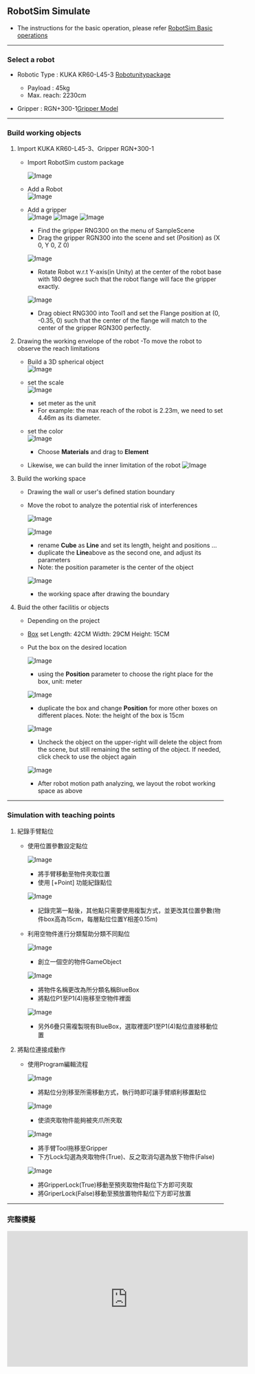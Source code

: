 ## RobotSim Simulate

- The instructions for the basic operation,  please refer [RobotSim Basic operations](https://yazelin.github.io/usc2019-RobotSim/zh-tw/1RobotSimBasic.html)

---

### Select a robot

- Robotic Type : KUKA KR60-L45-3 [Robotunitypackage](https://github.com/YangPeiYuan/RobotSim_Simulate/raw/master/object/KR60_L45.unitypackage)
	- Payload : 45kg
	- Max. reach: 2230cm
	
- Gripper : RGN+300-1[Gripper Model](https://github.com/YangPeiYuan/RobotSim_Simulate/raw/master/object/RGN300.FBX)

---

### Build working objects

1. Import KUKA KR60-L45-3、Gripper RGN+300-1
	- Import RobotSim custom package                         
                    
		 ![Image](../image/RobotSim_Import_Model.png)
		 
	- Add a Robot                                                                              
		![Image](../image/RobotSim_Import_Robot.png)

	- Add a gripper                                                                                
		![Image](../image/RobotSim_Import_New_Asset.png)
		![Image](../image/RobotSim_Import_RNG300.png)
		![Image](../image/RobotSim_Set_gripper.png)
		- Find the gripper RNG300 on the menu of SampleScene
		- Drag the gripper RGN300 into the scene and set (Position) as  (X 0, Y 0, Z 0)

		![Image](../image/RobotSim_Set_Robot_Position.png)
		- Rotate Robot w.r.t Y-axis(in Unity) at the center of the robot base with 180 degree such that the robot flange will face the gripper exactly.

		![Image](../image/RobotSim_Set_Robot_Tool.png)
		- Drag obiect RNG300 into Tool1 and set the Flange position at (0, -0.35, 0) such that the center of the flange will match to the center of the gripper RGN300 perfectly.

2. Drawing the working envelope of the robot 
	-To move the robot to observe the reach limitations          

	- Build a 3D spherical object                                                                      
		![Image](../image/RobotSim_Add_Range_Sphere.png)
		
	- set the scale                                                                         
		![Image](../image/RobotSim_Range_Size.png)
		- set meter as the unit
		- For example: the max reach of the robot is 2.23m, we need to set 4.46m as its diameter. 
         
         
	- set the color                                                                   
		![Image](../image/RobotSim_Range_Color.png)
		- Choose **Materials** and drag to **Element**                                     

	- Likewise, we can build the inner limitation of the robot
		![Image](../image/RobotSim_Add_Limit_Sphere.png)


3. Build the working space

	- Drawing the wall or user's defined station boundary
	- Move the robot to analyze the potential risk of interferences    
    
		![Image](../image/RobotSim_Add_Line.png)
	
		![Image](../image/RobotSim_Set_Line.png)
		- rename **Cube** as **Line** and set its length, height and positions ...
		- duplicate the **Line**above as the second one, and adjust its parameters
		- Note: the position parameter is the center of the object
                                                                                                                  
		![Image](../image/RobotSim_Set_Limit_Environment.png)
		- the working space after drawing the boundary


4. Buid the other facilitis or objects

	- Depending on the project   
	- [Box](https://github.com/YangPeiYuan/RobotSim_Simulate/raw/master/object/box.FBX)	set Length: 42CM Width: 29CM Height: 15CM 

	 - Put the box on the desired location                                  

		![Image](../image/RobotSim_Position.png)
		 - using the **Position** parameter to choose the right place for the box, unit: meter
                                                                                                                          
		![Image](../image/RobotSim_Position_Stacking.png)
		- duplicate the box and change **Position** for more other boxes on different places. Note: the height of the box is 15cm
                                                                                                                      
		![Image](../image/RobotSim_Blue_Box_Disappear.png)
		- Uncheck the object on the upper-right will delete the object from the scene, but still remaining the setting of the object. If needed, click check to use the object again  
                                                                                                                            
		![Image](../image/RobotSim_Complete_Environment.png)
		- After robot motion path analyzing, we layout the robot working space as above

--- 
### Simulation with teaching points

1. 紀錄手臂點位

	- 使用位置參數設定點位 

		![Image](../image/RobotSim_Add_Point.png)
		- 將手臂移動至物件夾取位置
		- 使用 [+Point] 功能紀錄點位

		![Image](../image/RobotSim_Add_All_Point.png)
	
		-  記錄完第一點後，其他點只需要使用複製方式，並更改其位置參數(物件box高為15cm，每層點位位置Y相差0.15m)

	- 利用空物件進行分類幫助分類不同點位
                                                                                       
		![Image](../image/RobotSim_Create_Empty.png)
		- 創立一個空的物件GameObject
		                                                                               
		![Image](../image/RobotSim_Create_Blue_Box.png)
		- 將物件名稱更改為所分類名稱BlueBox
		- 將點位P1至P1(4)拖移至空物件裡面
                                                                                             
		![Image](../image/RobotSim_All_Blue_Box.png)
		- 另外6疊只需複製現有BlueBox，選取裡面P1至P1(4)點位直接移動位置
                                                                                                   
2. 將點位連接成動作

	- 使用Program編輯流程
                                                                                                                   
		![Image](../image/RobotSim_New_Motion.png)
		- 將點位分別移至所需移動方式，執行時即可讓手臂順利移置點位
                                                                                                          
		![Image](../image/RobotSim_Command_Gripper.png)
		-  使須夾取物件能夠被夾爪所夾取

		![Image](../image/RobotSim_Gripper_Lock.png)
		- 將手臂Tool拖移至Gripper
		- 下方Lock勾選為夾取物件(True)、反之取消勾選為放下物件(False)
	                                                                                                                             
		![Image](../image/RobotSim_Gripper_Lock_Box.png)
		- 將GripperLock(True)移動至預夾取物件點位下方即可夾取
		- 將GriperLock(False)移動至預放置物件點位下方即可放置

 --- 

### 完整模擬

<iframe width="560" height="315" src="https://www.youtube.com/embed/m-8mlEnRETc" frameborder="0" allow="accelerometer; autoplay; encrypted-media; gyroscope; picture-in-picture" allowfullscreen></iframe>

<!--stackedit_data:
eyJoaXN0b3J5IjpbMzEwMzU3NjM1LC0yNTg5MzgyMTksLTE5MD
YyNjEwMTgsMTgzNTMxMDgxNCwtMTAzMTc4MDE1NiwxODkyNDc3
NzU1LC00NDk0ODY5NDUsLTU1NzEwMjcwNywyNzcyODA2MTIsNj
g1MDE1ODU4LDIzMjI5MzA5NCwtMTM4ODcwMTQ4LC04NDAxOTI1
MzYsMTM3ODMzMTA2M119
-->